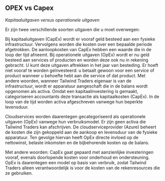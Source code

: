 ## OPEX vs Capex

*Kapitaaluitgaven versus operationele uitgaven*

Er zijn twee verschillende soorten uitgaven die u moet overwegen:

Bij kapitaaluitgaven (CapEx) wordt er vooraf geld besteed aan een fysieke infrastructuur. Vervolgens worden die kosten over een bepaalde periode afgetrokken. De aanloopkosten van CapEx hebben een waarde die in de loop der tijd afneemt.
Bij operationele uitgaven (OpEx) wordt er nu geld besteed aan services of producten en worden deze ook nu in rekening gebracht. U kunt deze uitgaven aftrekken in het jaar van besteding. Er hoeft niet vooraf te worden geïnvesteerd: u betaalt gewoon voor een service of product wanneer u behoefte hebt aan die service of dat product.
Met andere woorden, wanneer Tailwind Traders eigenaar is van de infrastructuur, wordt er apparatuur aangeschaft die in de balans wordt opgenomen als activa. Omdat een kapitaalinvestering is gemaakt, categoriseren accountants deze transactie als kapitaalkosten (CapEx). In de loop van de tijd worden activa afgeschreven vanwege hun beperkte levensduur.

Cloudservices worden daarentegen gecategoriseerd als operationele uitgaven (OpEx) vanwege hun verbruiksmodel. Er zijn geen activa die Tailwind Traders kan afschrijven. De cloudserviceprovider (Azure) beheert de kosten die zijn gekoppeld aan de aankoop en levensduur van de fysieke apparatuur. Ten gevolge hiervan heeft OpEx directe invloed op de nettowinst, belaste inkomsten en de bijbehorende kosten op de balans.

Met andere woorden: CapEx gaat gepaard met aanzienlijke investeringen vooraf, evenals doorlopende kosten voor onderhoud en ondersteuning. OpEx is daarentegen een model op basis van verbruik, zodat Tailwind Traders alleen verantwoordelijk is voor de kosten van de rekenresources die ze gebruiken.